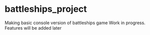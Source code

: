 # battleships_project

Making basic console version of battleships game
Work in progress.
Features will be added later
